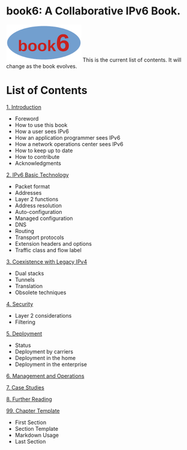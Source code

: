 # book6: A Collaborative IPv6 Book.
<img src="./book6logo.png" width="200px" height="auto"/>
This is the current list of contents. It will change as the book evolves.

# List of Contents

[1. Introduction](1.%20Introduction%20and%20Foreword/1.%20Introduction%20and%20Foreword.md)
* Foreword
* How to use this book
* How a user sees IPv6
* How an application programmer sees IPv6
* How a network operations center sees IPv6
* How to keep up to date
* How to contribute
* Acknowledgments
 

[2. IPv6 Basic Technology](2.%20IPv6%20Basic%20Technology/2.%20IPv6%20Basic%20Technology.md)
* Packet format
* Addresses
* Layer 2 functions
* Address resolution
* Auto-configuration
* Managed configuration
* DNS
* Routing
* Transport protocols
* Extension headers and options
* Traffic class and flow label

[3. Coexistence with Legacy IPv4](3.%20Coexistence%20with%20Legacy%20IPv4/3.%20Coexistence%20with%20Legacy%20IPv4.md)
* Dual stacks
* Tunnels
* Translation
* Obsolete techniques

[4. Security](4.%20Security/4.%20Security.md)
* Layer 2 considerations
* Filtering

[5. Deployment](5.%20Deployment/5.%20Deployment.md)
* Status
* Deployment by carriers
* Deployment in the home
* Deployment in the enterprise

[6. Management and Operations](6.%20Management%20and%20Operations/6.%20Management%20and%20Operations.md)

[7. Case Studies](7.%20Case%20Studies/7.%20Case%20Studies.md)

[8. Further Reading](8.%20Further%20Reading/8.%20Further%20Reading.md)

[99. Chapter Template](99.%20Chapter%20Template/99.%20Chapter%20Template.md)
* First Section
* Section Template
* Markdown Usage
* Last Section

